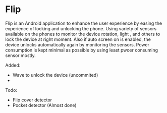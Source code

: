 # Flip
Flip is an Android application to enhance the user experience by easing the experience of locking and unlocking the phone.
Using variety of sensors available on the phones to monitor the device rotation, light , and others to lock the device at right moment.
Also if auto screen on is enabled, the device unlocks automatically again by monitoring the sensors. Power consumption is kept minimal as possible by using least pwoer consuming sensor mostly.

Added:
* Wave to unlock the device (uncommited)
*

Todo:
* Flip cover detector
* Pocket detector (Almost done)
